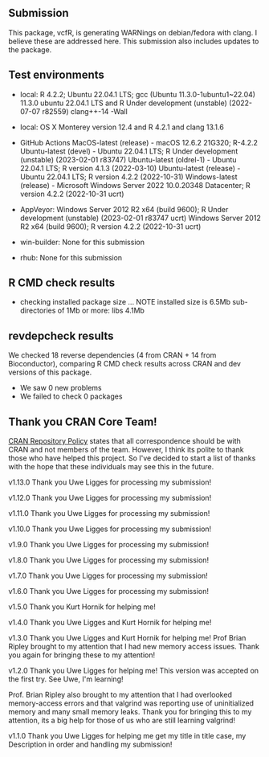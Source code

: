 
## Submission

This package, vcfR, is generating WARNings on debian/fedora with clang. I believe these are addressed here. This submission also includes updates to the package.

## Test environments

* local:
R 4.2.2; Ubuntu 22.04.1 LTS; gcc (Ubuntu 11.3.0-1ubuntu1~22.04) 11.3.0
ubuntu 22.04.1 LTS and R Under development (unstable) (2022-07-07 r82559) clang++-14 -Wall

* local:
OS X Monterey version 12.4 and R 4.2.1 and clang 13.1.6

* GitHub Actions
MacOS-latest (release) - macOS 12.6.2 21G320; R-4.2.2
Ubuntu-latest (devel) - Ubuntu 22.04.1 LTS; R Under development (unstable) (2023-02-01 r83747)
Ubuntu-latest (oldrel-1) - Ubuntu 22.04.1 LTS; R version 4.1.3 (2022-03-10)
Ubuntu-latest (release) - Ubuntu 22.04.1 LTS; R version 4.2.2 (2022-10-31)
Windows-latest (release) - Microsoft Windows Server 2022 10.0.20348 Datacenter; R version 4.2.2 (2022-10-31 ucrt)

* AppVeyor:
Windows Server 2012 R2 x64 (build 9600); R Under development (unstable) (2023-02-01 r83747 ucrt)
Windows Server 2012 R2 x64 (build 9600); R version 4.2.2 (2022-10-31 ucrt)

* win-builder:
None for this submission

* rhub:
None for this submission


## R CMD check results

* checking installed package size ... NOTE
  installed size is  6.5Mb
  sub-directories of 1Mb or more:
    libs   4.1Mb


## revdepcheck results

We checked 18 reverse dependencies (4 from CRAN + 14 from Bioconductor), comparing R CMD check results across CRAN and dev versions of this package.

 * We saw 0 new problems
 * We failed to check 0 packages


## Thank you CRAN Core Team!

[CRAN Repository Policy](https://cran.r-project.org/web/packages/policies.html) states that all correspondence should be with CRAN and not members of the team.
However, I think its polite to thank those who have helped this project.
So I've decided to start a list of thanks with the hope that these individuals may see this in the future.

v1.13.0 Thank you Uwe Ligges for processing my submission!

v1.12.0 Thank you Uwe Ligges for processing my submission!

v1.11.0 Thank you Uwe Ligges for processing my submission!

v1.10.0 Thank you Uwe Ligges for processing my submission!

v1.9.0 Thank you Uwe Ligges for processing my submission!

v1.8.0 Thank you Uwe Ligges for processing my submission!

v1.7.0 Thank you Uwe Ligges for processing my submission!

v1.6.0 Thank you Uwe Ligges for processing my submission!

v1.5.0 Thank you Kurt Hornik for helping me!

v1.4.0 Thank you Uwe Ligges and Kurt Hornik for helping me!

v1.3.0 Thank you Uwe Ligges and Kurt Hornik for helping me!
Prof Brian Ripley brought to my attention that I had new memory access issues.
Thank you again for bringing these to my attention!

v1.2.0 Thank you Uwe Ligges for helping me!
This version was accepted on the first try.
See Uwe, I'm learning!

Prof. Brian Ripley also brought to my attention that I had overlooked memory-access errors and that valgrind was reporting use of uninitialized memory and many small memory leaks.
Thank you for bringing this to my attention, its a big help for those of us who are still learning valgrind!

v1.1.0 Thank you Uwe Ligges for helping me get my title in title case, my Description in order and handling my submission!

